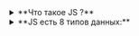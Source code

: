<details>
<summary>
**Что такое JS ?**
</summary>

### JS - язык программирования, который позволяет создавать динамический контент, управлять мультимедиа, анимировать изображения и делать многое другое.

### В 1996 года Netscape начала сотрудничать с ECMA International, чтобы сделать JavaScript стандартым. С тех пор стандартизированный JavaScript называется ECMAScript.
![5dea5ac04cd2c5392c0528ad075dca69](https://github.com/user-attachments/assets/c1bf1e7f-9c5a-4f3b-a8c4-c2f083d8b4f5)
</details>
<details>
<summary>
**JS есть 8 типов данных:** 
</summary>
### 7 из них относятся к группе primitive и 1 к object.
### primitive:
### number, string, boolean, undefined, bigInt, symbol и null.
![mwsnap005](https://github.com/user-attachments/assets/ce739bf8-2312-43d8-9e62-aac225abfe9d)
</details>

